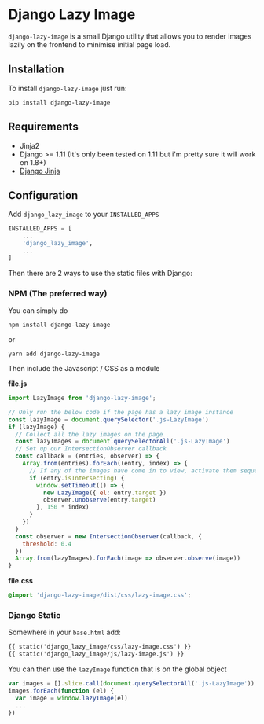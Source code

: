 # Django Lazy Image

`django-lazy-image` is a small Django utility that allows you to render images lazily on the frontend to minimise initial page load.

## Installation

To install `django-lazy-image` just run:

```cli
pip install django-lazy-image
```

## Requirements

* Jinja2
* Django >= 1.11 (It's only been tested on 1.11 but i'm pretty sure it will work on 1.8+)
* [Django Jinja](https://github.com/niwinz/django-jinja)

## Configuration

Add `django_lazy_image` to your `INSTALLED_APPS`

```python
INSTALLED_APPS = [
    ...
    'django_lazy_image',
    ...
]
```

Then there are 2 ways to use the static files with Django:

### NPM (The preferred way)

You can simply do

```cli
npm install django-lazy-image
```

or

```cli
yarn add django-lazy-image
```

Then include the Javascript / CSS as a module

**file.js**
```javascript
import LazyImage from 'django-lazy-image';

// Only run the below code if the page has a lazy image instance
const lazyImage = document.querySelector('.js-LazyImage')
if (lazyImage) {
  // Collect all the lazy images on the page
  const lazyImages = document.querySelectorAll('.js-LazyImage')
  // Set up our IntersectionObserver callback
  const callback = (entries, observer) => {
    Array.from(entries).forEach((entry, index) => {
      // If any of the images have come in to view, activate them sequentially
      if (entry.isIntersecting) {
        window.setTimeout(() => {
          new LazyImage({ el: entry.target })
          observer.unobserve(entry.target)
        }, 150 * index)
      }
    })
  }
  const observer = new IntersectionObserver(callback, {
    threshold: 0.4
  })
  Array.from(lazyImages).forEach(image => observer.observe(image))
}
```

**file.css**
```css
@import 'django-lazy-image/dist/css/lazy-image.css';
```

### Django Static
Somewhere in your `base.html` add:

```html
{{ static('django_lazy_image/css/lazy-image.css') }}
{{ static('django_lazy_image/js/lazy-image.js') }}
```

You can then use the `lazyImage` function that is on the global object

```javascript
var images = [].slice.call(document.querySelectorAll('.js-LazyImage'))
images.forEach(function (el) {
  var image = window.lazyImage(el)
  ...
})
```
